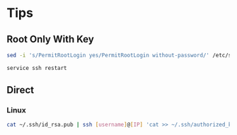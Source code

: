 # Tips

## Root Only With Key

```sh
sed -i 's/PermitRootLogin yes/PermitRootLogin without-password/' /etc/ssh/sshd_config
```

```sh
service ssh restart
```

## Direct

### Linux

```sh
cat ~/.ssh/id_rsa.pub | ssh [username]@[IP] 'cat >> ~/.ssh/authorized_keys'
```
